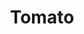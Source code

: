 ---
layout: item
title: Tomato
item-id: 1982
datatable: true
id: 1982
name: "Tomato"
members: false
lowalch: 1
highalch: 2
examine: "This would make good ketchup."
monsters:
  - id: 291
    name: "Chaos dwarf"
    members: false
    combat_level: 48
    wiki_url: "https://oldschool.runescape.wiki/w/Chaos_dwarf"
    drops:
      - quantity: "1"
        rarity: 0.0078125
    image: "https://oldschool.runescape.wiki/images/thumb/f/fa/Chaos_dwarf.png/140px-Chaos_dwarf.png?e4577"
---